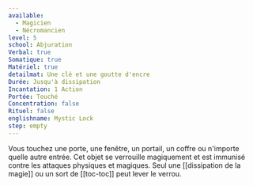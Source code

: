 ```yaml
---
available:
  - Magicien
  - Nécromancien
level: 5
school: Abjuration
Verbal: true
Somatique: true
Matériel: true
detailmat: Une clé et une goutte d'encre
Durée: Jusqu'à dissipation
Incantation: 1 Action
Portée: Touché
Concentration: false
Rituel: false
englishname: Mystic Lock
step: empty
---
```

Vous touchez une porte, une fenêtre, un portail, un coffre ou n'importe quelle autre entrée. Cet objet se verrouille magiquement et est immunisé contre les attaques physiques et magiques. Seul une [[dissipation de la magie]] ou un sort de [[toc-toc]] peut lever le verrou. 